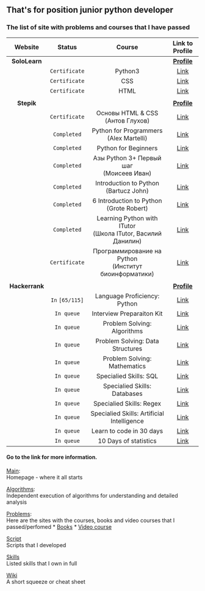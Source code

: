 ## That's for position junior python developer

### The list of site with problems and courses that I have passed
| Website          | Status    	   | Course    				                            | Link to Profile				                           |
| :--------------: | :-----------: | :------------------------------------------: | :----------------------------------------------: | 
| **SoloLearn**    | 	       	   |    	     				                  | **[Profile](https://www.sololearn.com/Profile/1456634)**     | 
| 	               | `Certificate` | Python3 | 									   [Link](https://www.sololearn.com/Course/Python/)
| 	               | `Certificate` | CSS |										   [Link](https://www.sololearn.com/Course/CSS/)
| 	               | `Certificate` | HTML |										   [Link](https://www.sololearn.com/Course/HTML/)
|      		       |    		   |    	     				                  | 						                         |
| **Stepik**       | 	       	   |    	     				                  | **[Profile](https://stepik.org/users/29204177)**   	     |
| 	               | `Certificate` | Основы HTML & CSS <br>(Антов Глухов) |		   [Link](https://stepik.org/course/2621)
| 	               | `Completed`   | Python for Programmers <br> (Alex Martelli) | [Link](https://stepik.org/course/10)		
| 	               | `Completed`   | Python for Beginners |  					   [Link](https://stepik.org/course/5)		
| 	               | `Completed`   | Азы Python 3+ Первый шаг <br>(Моисеев Иван) | [Link](https://stepik.org/course/9230)
| 	               | `Completed`   | Introduction to Python <br>(Bartucz John) |   [Link](https://stepik.org/course/2740)
| 	               | `Completed`   | 6 Introduction to Python <br>(Grote Robert) | [Link](https://stepik.org/course/6673)
| 	               | `Completed`   | Learning Python with ITutor <br>(Школа ITutor, Василий Данилин) | [Link](https://stepik.org/course/1304)
| 	               | `Certificate` | Программирование на Python <br>(Институт биоинформатики) |		   [Link](https://stepik.org/course/67)
|      		       |    		   |    	     				                  | 						                         |
| **Hackerrank**   | 	      	   |    	     				                  | **[Profile](https://www.hackerrank.com/14brother)**     	     |
| 	               |`In` `[65/115]`| Language Proficiency: Python |				   [Link](https://www.hackerrank.com/domains/python?filters%5Bstatus%5D%5B%5D=unsolved&badge_type=python)
| 	               | `In queue`    | Interview Preparaiton Kit |				   [Link](https://www.hackerrank.com/interview/interview-preparation-kit)
| 	               | `In queue`    | Problem Solving: Algorithms |				   [Link](https://www.hackerrank.com/domains/algorithms)
| 	               | `In queue`    | Problem Solving: Data Structures |			   [Link](https://www.hackerrank.com/domains/data-structures)
| 	               | `In queue`    | Problem Solving: Mathematics |				   [Link](https://www.hackerrank.com/domains/mathematics)
| 	               | `In queue`    | Specialied Skills: SQL |					   [Link](https://www.hackerrank.com/domains/sql)
| 	               | `In queue`    | Specialied Skills: Databases |				   [Link](https://www.hackerrank.com/domains/databases)
| 	               | `In queue`    | Specialied Skills: Regex |					   [Link](https://www.hackerrank.com/domains/regex)
| 	               | `In queue`    | Specialied Skills: Artificial Intelligence |  [Link](https://www.hackerrank.com/domains/ai)
| 	               | `In queue`    | Learn to code in 30 days |				       [Link](https://www.hackerrank.com/domains/tutorials/30-days-of-code)
| 	               | `In queue`    | 10 Days of statistics |					   [Link](https://www.hackerrank.com/domains/tutorials/10-days-of-statistics)


#### Go to the link for more information.
[Main](https://github.com/dpaniq/Python): <br>
Homepage - where it all starts

[Algorithms](https://github.com/dpaniq/Python/tree/master/Algorithms): <br>
Independent execution of algorithms for understanding and detailed analysis
	
[Problems](https://github.com/dpaniq/Python/tree/master/Problems): <br>
Here are the sites with the courses, books and video courses that I passed/perfomed
	* [Books](https://github.com/dpaniq/Python/tree/master/Problems/Books)
	* [Video course](https://github.com/dpaniq/Python/tree/master/Problems/VideoCourse)
	
[Script](https://github.com/dpaniq/Python/tree/master/Script)<br>
Scripts that I developed
	
[Skills](https://github.com/dpaniq/Python/tree/master/Experience%20%26%20Skills)<br>
Listed skills that I own in full

[Wiki](https://github.com/dpaniq/Python/wiki) <br>
A short squeeze or cheat sheet


